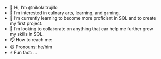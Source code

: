 - 👋 Hi, I’m @nikolaitrujillo
- 👀 I’m interested in culinary arts, learning, and gaming.
- 🌱 I’m currently learning to become more proficient in SQL and to create my first project.
- 💞️ I’m looking to collaborate on anything that can help me further grow my skills in SQL.
- 📫 How to reach me:
- 😄 Pronouns: he/him
- ⚡ Fun fact: ...

<!---
nikolaitrujillo/nikolaitrujillo is a ✨ special ✨ repository because its `README.md` (this file) appears on your GitHub profile.
You can click the Preview link to take a look at your changes.
--->
